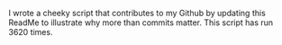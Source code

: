 I wrote a cheeky script that contributes to my Github by updating this ReadMe to illustrate why more than commits matter. This script has run 3620 times.